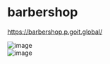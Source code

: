 # barbershop
https://barbershop.p.goit.global/

![image](https://github.com/HaidukAA/barbershop/assets/108396767/98581ffc-bd10-4e84-9d5a-b2cef71743c1)\
![image](https://github.com/HaidukAA/barbershop/assets/108396767/cb2669d1-27c0-47af-abc5-a063175f1d0d)
